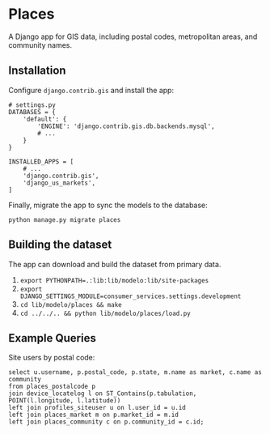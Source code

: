 Places
======

A Django app for GIS data, including postal codes, metropolitan areas, and community names.


Installation
---

Configure `django.contrib.gis` and install the app:

    # settings.py
    DATABASES = {
        'default': {
            'ENGINE': 'django.contrib.gis.db.backends.mysql',
            # ...
        }
    }

    INSTALLED_APPS = [
        # ...
        'django.contrib.gis',
        'django_us_markets',
    ]

Finally, migrate the app to sync the models to the database:

    python manage.py migrate places


Building the dataset
---

The app can download and build the dataset from primary data.

1. `export PYTHONPATH=.:lib:lib/modelo:lib/site-packages`
2. `export DJANGO_SETTINGS_MODULE=consumer_services.settings.development`
3. `cd lib/modelo/places && make`
4. `cd ../../.. && python lib/modelo/places/load.py`


Example Queries
---

Site users by postal code:

    select u.username, p.postal_code, p.state, m.name as market, c.name as community
    from places_postalcode p
    join device_locatelog l on ST_Contains(p.tabulation, POINT(l.longitude, l.latitude))
    left join profiles_siteuser u on l.user_id = u.id
    left join places_market m on p.market_id = m.id
    left join places_community c on p.community_id = c.id;
